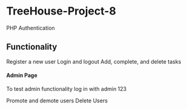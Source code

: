 # TreeHouse-Project-8
 PHP Authentication

## Functionality

Register a new user
Login and logout
Add, complete, and delete tasks


#### Admin Page

To test admin functionality log in with
admin
123

Promote and demote users
Delete Users


